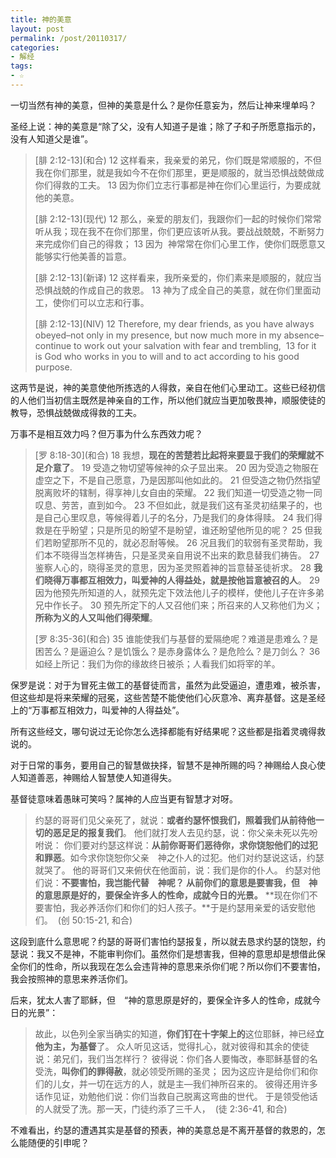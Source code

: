 ```yaml
---
title: 神的美意
layout: post
permalink: /post/20110317/
categories:
- 解经
tags:
- ☆
---
```


一切当然有神的美意，但神的美意是什么？是你任意妄为，然后让神来埋单吗？

圣经上说：神的美意是“除了父，没有人知道子是谁；除了子和子所愿意指示的，没有人知道父是谁”。

> \[腓 2:12-13\](和合)
> 12 这样看来，我亲爱的弟兄，你们既是常顺服的，不但我在你们那里，就是我如今不在你们那里，更是顺服的，就当恐惧战兢做成你们得救的工夫。 13 因为你们立志行事都是神在你们心里运行，为要成就他的美意。
>
> \[腓 2:12-13\](现代)
> 12 那么，亲爱的朋友们，我跟你们一起的时候你们常常听从我；现在我不在你们那里，你们更应该听从我。要战战兢兢，不断努力来完成你们自己的得救； 13 因为  神常常在你们心里工作，使你们既愿意又能够实行他美善的旨意。
>
> \[腓 2:12-13\](新译)
> 12 这样看来，我所亲爱的，你们素来是顺服的，就应当恐惧战兢的作成自己的救恩。 13 ​​神为了成全自己的美意，就在你们里面动工，使你们可以立志和行事。
>
> \[腓 2:12-13\](NIV)
> 12 Therefore, my dear friends, as you have always obeyed–not only in my presence, but now much more in my absence–continue to work out your salvation with fear and trembling,  13 for it is God who works in you to will and to act according to his good purpose. 

这两节是说，神的美意使他所拣选的人得救，亲自在他们心里动工。这些已经初信的人他们当初信主既然是神亲自的工作，所以他们就应当更加敬畏神，顺服使徒的教导，恐惧战兢做成得救的工夫。

万事不是相互效力吗？但万事为什么东西效力呢？

> \[罗 8:18-30\](和合)
> 18 我想，**现在的苦楚若比起将来要显于我们的荣耀就不足介意了**。 19 受造之物切望等候神的众子显出来。 20 因为受造之物服在虚空之下，不是自己愿意，乃是因那叫他如此的。 21 但受造之物仍然指望脱离败坏的辖制，得享神儿女自由的荣耀。 22 我们知道一切受造之物一同叹息、劳苦，直到如今。 23 不但如此，就是我们这有圣灵初结果子的，也是自己心里叹息，等候得着儿子的名分，乃是我们的身体得赎。 24 我们得救是在乎盼望；只是所见的盼望不是盼望，谁还盼望他所见的呢？ 25 但我们若盼望那所不见的，就必忍耐等候。 26 况且我们的软弱有圣灵帮助，我们本不晓得当怎样祷告，只是圣灵亲自用说不出来的歎息替我们祷告。 27 鉴察人心的，晓得圣灵的意思，因为圣灵照着神的旨意替圣徒祈求。 28 **我们晓得万事都互相效力，叫爱神的人得益处，就是按他旨意被召的人**。 29 因为他预先所知道的人，就预先定下效法他儿子的模样，使他儿子在许多弟兄中作长子。 30 预先所定下的人又召他们来；所召来的人又称他们为义；**所称为义的人又叫他们得荣耀**。
>
> \[罗 8:35-36\](和合)
> 35 谁能使我们与基督的爱隔绝呢？难道是患难么？是困苦么？是逼迫么？是饥饿么？是赤身露体么？是危险么？是刀剑么？ 36 如经上所记：我们为你的缘故终日被杀；人看我们如将宰的羊。

保罗是说：对于为冒死主做工的基督徒而言，虽然为此受逼迫，遭患难，被杀害，但这些却是将来荣耀的冠冕，这些苦楚不能使他们心灰意冷、离弃基督。这是圣经上的“万事都互相效力，叫爱神的人得益处”。

所有这些经文，哪句说过无论你怎么选择都能有好结果呢？这些都是指着灵魂得救说的。

对于日常的事务，要用自己的智慧做抉择，智慧不是神所赐的吗？神赐给人良心使人知道善恶，神赐给人智慧使人知道得失。

基督徒意味着愚昧可笑吗？属神的人应当更有智慧才对呀。

> 约瑟的哥哥们见父亲死了，就说：**或者约瑟怀恨我们，照着我们从前待他一切的恶足足的报复我们**。 他们就打发人去见约瑟，说：你父亲未死以先吩咐说： 你们要对约瑟这样说：**从前你哥哥们恶待你，求你饶恕他们的过犯和罪恶**。如今求你饶恕你父亲　神之仆人的过犯。他们对约瑟说这话，约瑟就哭了。 他的哥哥们又来俯伏在他面前，说：我们是你的仆人。 约瑟对他们说：**不要害怕，我岂能代替　神呢？ 从前你们的意思是要害我，但　神的意思原是好的，要保全许多人的性命，成就今日的光景。** **现在你们不要害怕，我必养活你们和你们的妇人孩子。**于是约瑟用亲爱的话安慰他们。  (创 50:15-21, 和合)

这段到底什么意思呢？约瑟的哥哥们害怕约瑟报复，所以就去恳求约瑟的饶恕，约瑟说：我又不是神，不能审判你们。虽然你们是想害我，但神的意思却是想借此保全你们的性命，所以我现在怎么会违背神的意思来杀你们呢？所以你们不要害怕，我会按照神的意思来养活你们。

后来，犹太人害了耶稣，但　“神的意思原是好的，要保全许多人的性命，成就今日的光景”：

> 故此，以色列全家当确实的知道，**你们钉在十字架上的**这位耶稣，神已经**立他为主，为基督**了。 众人听见这话，觉得扎心，就对彼得和其余的使徒说：弟兄们，我们当怎样行？ 彼得说：你们各人要悔改，奉耶稣基督的名受洗，**叫你们的罪得赦**，就必领受所赐的圣灵； 因为这应许是给你们和你们的儿女，并一切在远方的人，就是主―我们神所召来的。 彼得还用许多话作见证，劝勉他们说：你们当救自己脱离这弯曲的世代。 于是领受他话的人就受了洗。那一天，门徒约添了三千人，  (徒 2:36-41, 和合)

不难看出，约瑟的遭遇其实是基督的预表，神的美意总是不离开基督的救恩的，怎么能随便的引申呢？
